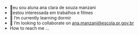 - :large_blue_diamond:eu sou aluna ana clara de souza manzani
- :teddy_bear:estou interessada em trabalhos e filmes 
- 🌱 I’m currently learning dormir 
- 💞️ I’m looking to collaborate on ana.manzani@escola.pr.gov.br
-   How to reach me ...

<!---
clara1212121212121212121212/clara1212121212121212121212 is a ✨ special ✨ repository because its `README.md` (this file) appears on your GitHub profile.
You can click the Preview link to take a look at your changes.
--->
